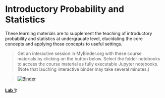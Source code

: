 # Introductory Probability and Statistics
These learning materials are to supplement the teaching of introductory probability and statistics at undergrauate level,
elucidating the core concepts and applying those concepts to useful settings. 

> Get an interactive session in MyBinder.org with these course materials by clicking on the button below. Select the folder notebooks to access the course material as fully executable Jupyter notebooks. (Note that lauching interactive binder may take several minutes.) 

>[![Binder](https://mybinder.org/badge_logo.svg)](https://mybinder.org/v2/gh/bkimo/intro-probability-stat/master)

#### [Lab 1](plotting_histograms.ipynb): 


